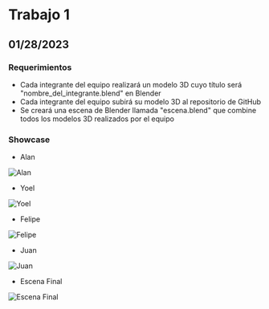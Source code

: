 # Trabajo 1

## 01/28/2023

### Requerimientos
- Cada integrante del equipo realizará un modelo 3D cuyo título será "nombre_del_integrante.blend" en Blender
- Cada integrante del equipo subirá su modelo 3D al repositorio de GitHub
- Se creará una escena de Blender llamada "escena.blend" que combine todos los modelos 3D realizados por el equipo

### Showcase
- Alan

![Alan](/img/alan.png)

- Yoel

![Yoel](/img/yoel.png)

- Felipe

![Felipe](/img/felipe.png)

- Juan

![Juan](/img/juan.png)

- Escena Final

![Escena Final](/img/juan.png)
